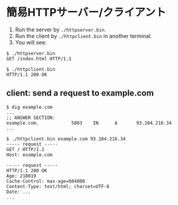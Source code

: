 # 簡易HTTPサーバー/クライアント

1. Run the server by `./httpserver.bin`.
2. Run the client by `./httpclient.bin` in another terminal.
3. You will see:

```
$ ./httpserver.bin
GET /index.html HTTP/1.1
```

```
$ ./httpclient.bin
HTTP/1.1 200 OK
```

## client: send a request to example.com
```
$ dig example.com
...
;; ANSWER SECTION:
example.com.            5803    IN      A       93.184.216.34
...

$ ./httpclient.bin example.com 93.184.216.34
----- request -----
GET / HTTP/1.1
Host: example.com

----- request -----
HTTP/1.1 200 OK
Age: 218019
Cache-Control: max-age=604800
Content-Type: text/html; charset=UTF-8
Date: ...
...
```
